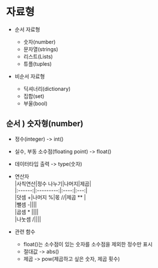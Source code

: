 # 자료형
* 순서 자료형             
    * 숫자(number)        
    * 문자열(strings)                
    * 리스트(Lists)               
    * 튜플(tuples)                      
                         
* 비순서 자료형             
    * 딕셔너리(dictionary)          
    * 집합(set)            
    * 부울(bool)           

## 순서 ) 숫자형(number)         
* 정수(integer) -> int()        
* 실수, 부동 소수점(floating point) -> float()          
* 데이터타입 출력 -> type(숫자)        
             
* 연산자     
|사칙연산|정수 나누기|나머지|제곱|                                 
|:------:|:---------:|:----:|:---:|                              
|덧셈 +|나머지 %|몫 //|제곱 ** |                       
|뺄셈 -||||             
|곱셈 * ||||                    
|나눗셈 /||||                                          
                          
* 관련 함수         
    * float()는 소수점이 있는 숫자를 소수점을 제외한 정수만 표시        
    * 절대값 -> abs()            
    * 제곱 -> pow(제곱하고 싶은 숫자, 제곱 횟수)
